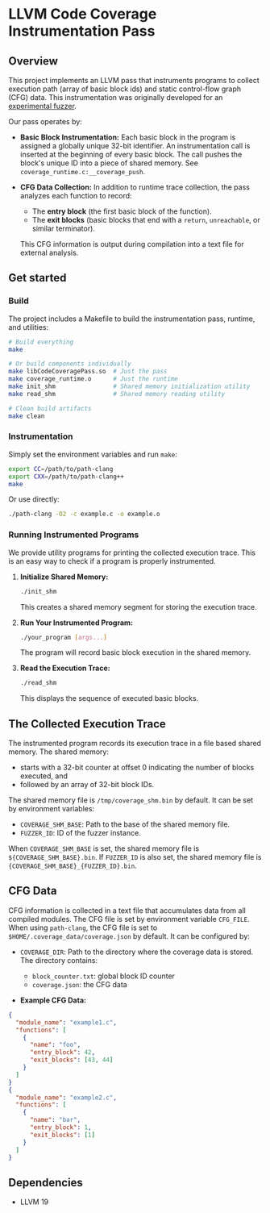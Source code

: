 # LLVM Code Coverage Instrumentation Pass

## Overview

This project implements an LLVM pass that instruments programs to collect execution path (array of basic block ids) and static control-flow graph (CFG) data. This instrumentation was originally developed for an [experimental fuzzer](https://github.com/fEst1ck/coverage-playground).

Our pass operates by:

- **Basic Block Instrumentation:**
  Each basic block in the program is assigned a globally unique 32-bit identifier. An instrumentation call is inserted at the beginning of every basic block. The call pushes the block's unique ID into a piece of shared memory. See `coverage_runtime.c:__coverage_push`.

- **CFG Data Collection:**
  In addition to runtime trace collection, the pass analyzes each function to record:
  - The **entry block** (the first basic block of the function).
  - The **exit blocks** (basic blocks that end with a `return`, `unreachable`, or similar terminator).

  This CFG information is output during compilation into a text file for external analysis.

## Get started

### Build

The project includes a Makefile to build the instrumentation pass, runtime, and utilities:

```bash
# Build everything
make

# Or build components individually
make libCodeCoveragePass.so  # Just the pass
make coverage_runtime.o      # Just the runtime
make init_shm                # Shared memory initialization utility
make read_shm                # Shared memory reading utility

# Clean build artifacts
make clean
```

### Instrumentation

Simply set the environment variables and run `make`:
```bash
export CC=/path/to/path-clang
export CXX=/path/to/path-clang++
make
```

Or use directly:
```bash
./path-clang -O2 -c example.c -o example.o
```

### Running Instrumented Programs

We provide utility programs for printing the collected execution trace. This is an easy way to check if a program is properly instrumented.

1. **Initialize Shared Memory:**
   ```bash
   ./init_shm
   ```
   This creates a shared memory segment for storing the execution trace.

2. **Run Your Instrumented Program:**
   ```bash
   ./your_program [args...]
   ```
   The program will record basic block execution in the shared memory.

3. **Read the Execution Trace:**
   ```bash
   ./read_shm
   ```
   This displays the sequence of executed basic blocks.

## The Collected Execution Trace

The instrumented program records its execution trace in a file based shared memory. The shared memory:

- starts with a 32-bit counter at offset 0 indicating the number of blocks executed, and
- followed by an array of 32-bit block IDs.

The shared memory file is `/tmp/coverage_shm.bin` by default. It can be set by environment variables:
- `COVERAGE_SHM_BASE`: Path to the base of the shared memory file.
- `FUZZER_ID`: ID of the fuzzer instance.

When `COVERAGE_SHM_BASE` is set, the shared memory file is `${COVERAGE_SHM_BASE}.bin`. If `FUZZER_ID` is also set, the shared memory file is `{COVERAGE_SHM_BASE}_{FUZZER_ID}.bin`.

## CFG Data
CFG information is collected in a text file that accumulates data from all compiled modules.
The CFG file is set by environment variable `CFG_FILE`. When using `path-clang`, the CFG file is set to `$HOME/.coverage_data/coverage.json` by default. It can be configured by:

- `COVERAGE_DIR`: Path to the directory where the coverage data is stored. The directory contains:
  - `block_counter.txt`: global block ID counter
  - `coverage.json`: the CFG data

- **Example CFG Data:**

```json
{
  "module_name": "example1.c",
  "functions": [
    {
      "name": "foo",
      "entry_block": 42,
      "exit_blocks": [43, 44]
    }
  ]
}
{
  "module_name": "example2.c",
  "functions": [
    {
      "name": "bar",
      "entry_block": 1,
      "exit_blocks": [1]
    }
  ]
}
```

## Dependencies

- LLVM 19